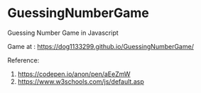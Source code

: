 # GuessingNumberGame
Guessing Number Game in Javascript

Game at : https://dog1133299.github.io/GuessingNumberGame/

Reference:

1. https://codepen.io/anon/pen/aEeZmW
2. https://www.w3schools.com/js/default.asp
